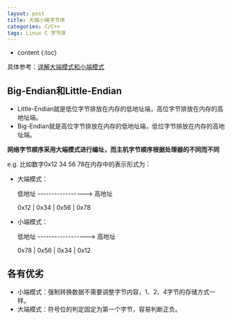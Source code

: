 ```yaml
---
layout: post
title: 大端小端字节序
categories: C/C++
tags: Linux C 字节序
---
```


* content
{:toc}

具体参考：[详解大端模式和小端模式](http://blog.csdn.net/ce123/article/details/6971544)

## Big-Endian和Little-Endian

  * Little-Endian就是低位字节排放在内存的低地址端，高位字节排放在内存的高地址端。
  * Big-Endian就是高位字节排放在内存的低地址端，低位字节排放在内存的高地址端。

**网络字节顺序采用大端模式进行编址，而主机字节顺序根据处理器的不同而不同**



e.g.
  比如数字0x12 34 56 78在内存中的表示形式为：

* 大端模式：

    低地址 -----------------> 高地址

    0x12  |  0x34  |  0x56  |  0x78

* 小端模式：

    低地址 ------------------> 高地址

    0x78  |  0x56  |  0x34  |  0x12

## 各有优劣

* 小端模式：强制转换数据不需要调整字节内容，1、2、4字节的存储方式一样。
* 大端模式：符号位的判定固定为第一个字节，容易判断正负。
